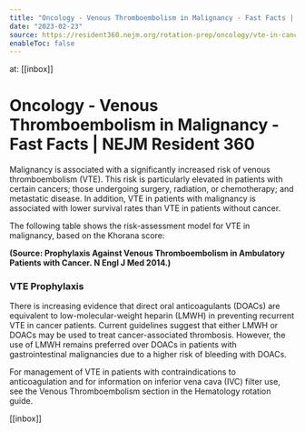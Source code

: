 ```yaml
---
title: "Oncology - Venous Thromboembolism in Malignancy - Fast Facts | NEJM Resident 360"
date: "2023-02-23"
source: https://resident360.nejm.org/rotation-prep/oncology/vte-in-cancer/fast-facts
enableToc: false
---
```


at: [[inbox]]

# Oncology - Venous Thromboembolism in Malignancy - Fast Facts | NEJM Resident 360
Malignancy is associated with a significantly increased risk of venous thromboembolism (VTE). This risk is particularly elevated in patients with certain cancers; those undergoing surgery, radiation, or chemotherapy; and metastatic disease. In addition, VTE in patients with malignancy is associated with lower survival rates than VTE in patients without cancer.

The following table shows the risk-assessment model for VTE in malignancy, based on the Khorana score:

  
**(Source: Prophylaxis Against Venous Thromboembolism in Ambulatory Patients with Cancer. N Engl J Med 2014.)**

### VTE Prophylaxis

There is increasing evidence that direct oral anticoagulants (DOACs) are equivalent to low-molecular-weight heparin (LMWH) in preventing recurrent VTE in cancer patients. Current guidelines suggest that either LMWH or DOACs may be used to treat cancer-associated thrombosis. However, the use of LMWH remains preferred over DOACs in patients with gastrointestinal malignancies due to a higher risk of bleeding with DOACs.

For management of VTE in patients with contraindications to anticoagulation and for information on inferior vena cava (IVC) filter use, see the Venous Thromboembolism section in the Hematology rotation guide.

[[inbox]]